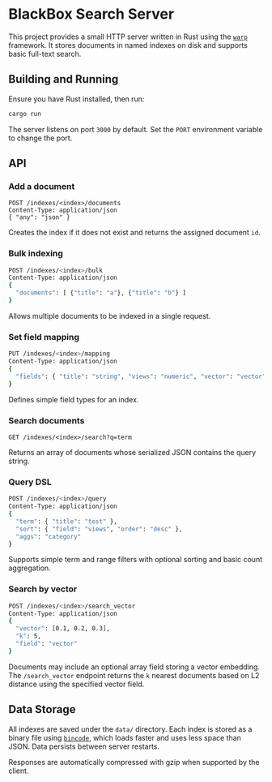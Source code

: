 # BlackBox Search Server

This project provides a small HTTP server written in Rust using the [`warp`](https://crates.io/crates/warp) framework. It stores documents in named indexes on disk and supports basic full-text search.

## Building and Running

Ensure you have Rust installed, then run:

```bash
cargo run
```

The server listens on port `3000` by default. Set the `PORT` environment variable to change the port.

## API

### Add a document

```
POST /indexes/<index>/documents
Content-Type: application/json
{ "any": "json" }
```

Creates the index if it does not exist and returns the assigned document `id`.

### Bulk indexing

```bash
POST /indexes/<index>/bulk
Content-Type: application/json
{
  "documents": [ {"title": "a"}, {"title": "b"} ]
}
```

Allows multiple documents to be indexed in a single request.

### Set field mapping

```bash
PUT /indexes/<index>/mapping
Content-Type: application/json
{
  "fields": { "title": "string", "views": "numeric", "vector": "vector" }
}
```

Defines simple field types for an index.

### Search documents

```
GET /indexes/<index>/search?q=term
```

Returns an array of documents whose serialized JSON contains the query string.

### Query DSL

```bash
POST /indexes/<index>/query
Content-Type: application/json
{
  "term": { "title": "test" },
  "sort": { "field": "views", "order": "desc" },
  "aggs": "category"
}
```

Supports simple term and range filters with optional sorting and basic count aggregation.

### Search by vector

```bash
POST /indexes/<index>/search_vector
Content-Type: application/json
{
  "vector": [0.1, 0.2, 0.3],
  "k": 5,
  "field": "vector"
}
```

Documents may include an optional array field storing a vector embedding. The
`/search_vector` endpoint returns the `k` nearest documents based on L2 distance
using the specified vector field.

## Data Storage

All indexes are saved under the `data/` directory. Each index is stored as a binary file using [`bincode`](https://crates.io/crates/bincode), which loads faster and uses less space than JSON. Data persists between server restarts.

Responses are automatically compressed with gzip when supported by the client.
